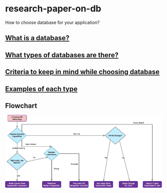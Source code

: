 # research-paper-on-db

How to choose database for your application?

## [What is a database?](./docs/what-is-a-database.md)

## [What types of databases are there?](./docs/what-types-of-databases-are-there.md)

## [Criteria to keep in mind while choosing database](./docs/criterias-to-keep-in-mind.md)

## [Examples of each type](./docs/examples-of-each-type.md)

## Flowchart

![Flowchart](./imgs/choose-db.webp)
